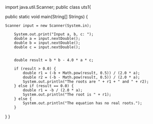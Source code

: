 import java.util.Scanner; public class uts1{

public static void main(String[] Strings) {

    Scanner input = new Scanner(System.in);

        System.out.print("Input a, b, c: ");
        double a = input.nextDouble();
        double b = input.nextDouble();
        double c = input.nextDouble();
        

        double result = b * b - 4.0 * a * c;

        if (result > 0.0) {
            double r1 = (-b + Math.pow(result, 0.5)) / (2.0 * a);
            double r2 = (-b - Math.pow(result, 0.5)) / (2.0 * a);
            System.out.println("The roots are " + r1 + " and " + r2);
        } else if (result == 0.0) {
            double r1 = -b / (2.0 * a);
            System.out.println("The root is " + r1);
        } else {
            System.out.println("The equation has no real roots.");
        }

}
}
